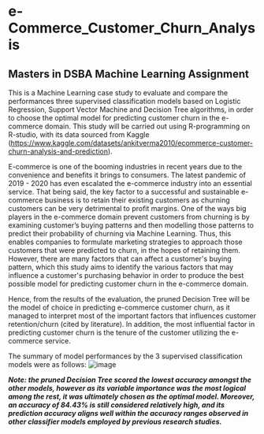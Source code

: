 # e-Commerce_Customer_Churn_Analysis
## Masters in DSBA Machine Learning Assignment

This is a Machine Learning case study to evaluate and compare the performances three supervised classification models based on Logistic Regression, Support Vector Machine and Decision Tree algorithms, in order to choose the optimal model for predicting customer churn in the e-commerce domain. This study will be carried out using R-programming on R-studio, with its data sourced from Kaggle (https://www.kaggle.com/datasets/ankitverma2010/ecommerce-customer-churn-analysis-and-prediction).

E-commerce is one of the booming industries in recent years due to the convenience and benefits it brings to consumers. The latest pandemic of 2019 - 2020 has even escalated the e-commerce industry into an essential service. That being said, the key factor to a successful and sustainable e-commerce business is to retain their existing customers as churning customers can be very detrimental to profit margins. One of the ways big players in the e-commerce domain prevent customers from churning is by examining customer’s buying patterns and then modelling those patterns to predict their probability of churning via Machine Learning. Thus, this enables companies to formulate marketing strategies to approach those customers that were predicted to churn, in the hopes of retaining them. However, there are many factors that can affect a customer's buying pattern, which this study aims to identify the various factors that may influence a customer's purchasing behavior in order to produce the best possible model for predicting customer churn in the e-commerce domain.

Hence, from the results of the evaluation, the pruned Decision Tree will be the model of choice in predicting e-commerce customer churn, as it managed to interpret most of the important factors that influences customer retention/churn (cited by literature). In addition, the most influential factor in predicting customer churn is the tenure of the customer utilizing the e-commerce service. 

The summary of model performances by the 3 supervised classification models were as follows:
![image](https://github.com/justin950717/e-Commerce_Customer_Churn_Analysis/assets/95216403/17f77bd2-217e-4337-b82d-7a2c562a062b)

***Note: the pruned Decision Tree scored the lowest accuracy amongst the other models, however as its variable importance was the most logical among the rest, it was ultimately chosen as the optimal model. Moreover, an accuracy of 84.43% is still considered relatively high, and its prediction accuracy aligns well within the accuracy ranges observed in other classifier models employed by previous research studies.***


